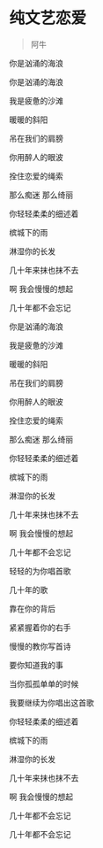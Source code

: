 # 纯文艺恋爱
> 阿牛

你是汹涌的海浪

你是汹涌的海浪

我是疲惫的沙滩

暖暖的斜阳

吊在我们的肩膀

你用醉人的眼波

拴住恋爱的绳索

那么痴迷 那么绮丽

你轻轻柔柔的细述着

槟城下的雨

淋湿你的长发

几十年来抹也抹不去

啊 我会慢慢的想起

几十年都不会忘记

你是汹涌的海浪

我是疲惫的沙滩

暖暖的斜阳

吊在我们的肩膀

你用醉人的眼波

拴住恋爱的绳索

那么痴迷 那么绮丽

你轻轻柔柔的细述着

槟城下的雨

淋湿你的长发

几十年来抹也抹不去

啊 我会慢慢的想起

几十年都不会忘记

轻轻的为你唱首歌

几十年的歌

靠在你的背后

紧紧握着你的右手

慢慢的教你写首诗

要你知道我的事

当你孤孤单单的时候

我要继续为你唱出这首歌

你轻轻柔柔的细述着

槟城下的雨

淋湿你的长发

几十年来抹也抹不去

啊 我会慢慢的想起

几十年都不会忘记

几十年都不会忘记
